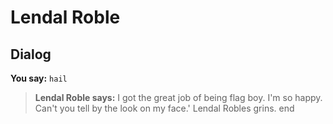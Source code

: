 # Lendal Roble
## Dialog

**You say:** `hail`



>**Lendal Roble says:** I got the great job of being flag boy. I'm so happy. Can't you tell by the look on my face.' Lendal Robles grins.
end
